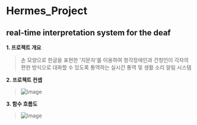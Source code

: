 Hermes_Project
=============
real-time interpretation system for the deaf
----

**1. 프로젝트 개요**

>손 모양으로 한글을 표현한 '지문자'를 이용하여 청각장애인과 건청인이 각자의 편한 방식으로 대화할 수 있도록 통역하는
>실시간 통역 및 생활 소리 알림 시스템

**2. 프로젝트 컨셉**
>![image](https://user-images.githubusercontent.com/33280934/100368247-b3f5b380-3046-11eb-8d53-426c5b2ffe16.png)

**3. 함수 흐름도**
>![image](https://user-images.githubusercontent.com/33280934/100411634-a4618380-30b5-11eb-85e8-c1ca4039a328.png)
